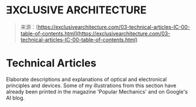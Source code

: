 <!--yml
category: 未分类
date: 2024-05-27 15:03:34
-->

# ƎXCLUSIVE ARCHITECTURE

> 来源：[https://exclusivearchitecture.com/03-technical-articles-IC-00-table-of-contents.html](https://exclusivearchitecture.com/03-technical-articles-IC-00-table-of-contents.html)

# Technical Articles

Elaborate descriptions and explanations of optical and electronical principles and devices.
Some of my illustrations from this section have already been printed in the magazine 'Popular Mechanics' and on Google's AI blog.